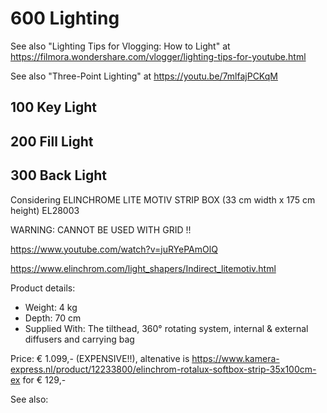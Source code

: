 # 600 Lighting

See also "Lighting Tips for Vlogging: How to Light" at https://filmora.wondershare.com/vlogger/lighting-tips-for-youtube.html

See also "Three-Point Lighting" at https://youtu.be/7mlfajPCKqM

## 100 Key Light

## 200 Fill Light

## 300 Back Light

Considering ELINCHROME LITE MOTIV STRIP BOX (33 cm width x 175 cm height) EL28003

WARNING: CANNOT BE USED WITH GRID !!

https://www.youtube.com/watch?v=juRYePAmOlQ

https://www.elinchrom.com/light_shapers/Indirect_litemotiv.html

Product details:
- Weight: 4 kg
- Depth:	70 cm
- Supplied With:	The tilthead, 360° rotating system, internal & external diffusers and carrying bag

Price: € 1.099,-  (EXPENSIVE!!), altenative is https://www.kamera-express.nl/product/12233800/elinchrom-rotalux-softbox-strip-35x100cm-ex for € 129,-

See also: 
